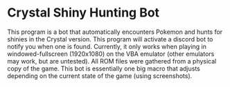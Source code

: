 # Crystal Shiny Hunting Bot
This program is a bot that automatically encounters Pokemon and hunts for shinies in the Crystal version. This program will activate a discord bot to notify you when one is found. Currently, it only works when playing in windowed-fullscreen (1920x1080) on the VBA emulator (other emulators may work, but are untested). All ROM files were gathered from a physical copy of the game. This bot is essentially one big macro that adjusts depending on the current state of the game (using screenshots). 
